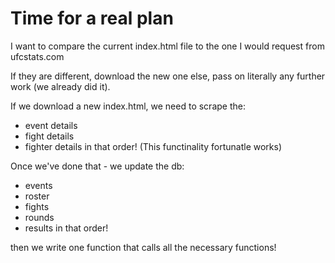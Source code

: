 # Time for a real plan
I want to compare the current index.html file to the one I would request from ufcstats.com


If they are different, download the new one
else, pass on literally any further work (we already did it).

If we download a new index.html, we need to scrape the:
- event details
- fight details
- fighter details
in that order!
(This functinality fortunatle works)

Once we've done that - we update the db:
- events
- roster
- fights
- rounds
- results
in that order!

then we write one function that calls all the necessary functions!
